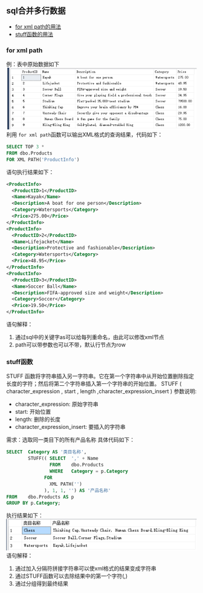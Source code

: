 ## sql合并多行数据
- [for xml path的用法](#xml)
- [stuff函数的用法](#stuff)

### <a name="xml"></a> for xml path
例：表中原始数据如下
![原始数据](images/RawData.png)    
利用 ```for xml path```函数可以输出XML格式的查询结果，代码如下：
```sql
SELECT TOP 3 *
FROM dbo.Products
FOR XML PATH('ProductInfo')
```
语句执行结果如下：
```xml
<ProductInfo>
  <ProductID>1</ProductID>
  <Name>Kayak</Name>
  <Description>A boat for one person</Description>
  <Category>Watersports</Category>
  <Price>275.00</Price>
</ProductInfo>
<ProductInfo>
  <ProductID>2</ProductID>
  <Name>Lifejacket</Name>
  <Description>Protective and fashionable</Description>
  <Category>Watersports</Category>
  <Price>48.95</Price>
</ProductInfo>
<ProductInfo>
  <ProductID>3</ProductID>
  <Name>Soccer Ball</Name>
  <Description>FIFA-approved size and weight</Description>
  <Category>Soccer</Category>
  <Price>19.50</Price>
</ProductInfo>
```
语句解释：
1. 通过sql中的关键字as可以给每列重命名，由此可以修改xml节点
2. path可以带参数也可以不带，默认行节点为row

### <a name=stuff></a>stuff函数
STUFF 函数将字符串插入另一字符串。它在第一个字符串中从开始位置删除指定长度的字符；然后将第二个字符串插入第一个字符串的开始位置。
STUFF ( character_expression , start , length ,character_expression_insert )
参数说明:
- character_expression: 原始字符串
- start: 开始位置
- length: 删除的长度
- character_expression_insert: 要插入的字符串

需求：选取同一类目下的所有产品名称
具体代码如下：
```sql
SELECT  Category AS '类目名称',
        STUFF(( SELECT  ',' + Name
                FROM    dbo.Products
                WHERE   Category = p.Category
              FOR
                XML PATH('')
              ), 1, 1, '') AS '产品名称'
FROM    dbo.Products AS p
GROUP BY p.Category;
```
执行结果如下：
![处理后的数据](images/FinaData.png)  
语句解释：
1. 通过加入分隔符拼接字符串可以使xml格式的结果变成字符串
2. 通过STUFF函数可以去除结果中的第一个字符(,)
3. 通过分组得到最终结果